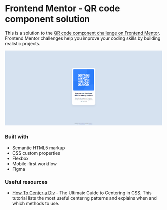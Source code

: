 # Frontend Mentor - QR code component solution

This is a solution to the [QR code component challenge on Frontend Mentor](https://www.frontendmentor.io/challenges/qr-code-component-iux_sIO_H). Frontend Mentor challenges help you improve your coding skills by building realistic projects. 

![A screenshot of the QR code component solution](./screenshot.png)

### Built with

- Semantic HTML5 markup
- CSS custom properties
- Flexbox
- Mobile-first workflow
- Figma

### Useful resources

- [How To Center a Div](https://www.joshwcomeau.com/css/center-a-div/) - The Ultimate Guide to Centering in CSS. This tutorial lists the most useful centering patterns and explains when and which methods to use.